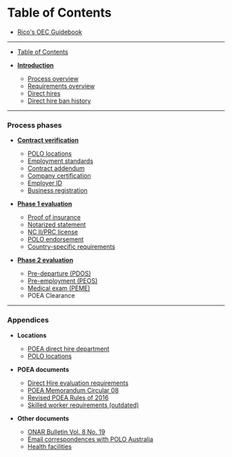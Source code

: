 # Table of Contents

* [Rico's OEC Guidebook](README.md)

----

* [Table of Contents](SUMMARY.md)
* [**Introduction**](docs/introduction.md)

  * [Process overview](docs/process_overview.md)
  * [Requirements overview](docs/requirements_overview.md)
  * [Direct hires](docs/direct_hire.md)
  * [Direct hire ban history](docs/direct_hire_exception.md)

----

### Process phases

* [**Contract verification**](docs/contract.md)

  * [POLO locations](docs/polo_verification.md)
  * [Employment standards](docs/employment_standards.md)
  * [Contract addendum](docs/contract_addendum.md)
  * [Company certification](docs/company_certification.md)
  * [Employer ID](docs/employer_id.md)
  * [Business registration](docs/business_registration.md)

* [**Phase 1 evaluation**](docs/direct_hire_evaluation.md)

  * [Proof of insurance](docs/proof_of_insurance.md)
  * [Notarized statement](docs/notarized_statement.md)
  * [NC II/PRC license](docs/prc_license.md)
  * [POLO endorsement](docs/polo_endorsement.md)
  * [Country-specific requirements](docs/country_specific_requirements.md)

* [**Phase 2 evaluation**](docs/evaluation_phase_2.md)

  * [Pre-departure (PDOS)](docs/pre_departure_orientation_seminar.md)
  * [Pre-employment (PEOS)](docs/pre_employment_orientation_seminar.md)
  * [Medical exam (PEME)](docs/medical_exam.md)
  * POEA Clearance

----

<!--
* **My experience**

  * [Commentary](docs/commentary.md)
  * [Timeline of events](docs/rico_timeline.md)

----
-->

### Appendices

* **Locations**

  * [POEA direct hire department](docs/direct_hire_department.md)
  * [POLO locations](docs/polo_verification.md)

* **POEA documents**

  * [Direct Hire evaluation requirements](docs/evaluation_requirements.md)
  * [POEA Memorandum Circular 08](docs/memorandum_circular_08.md)
  * [Revised POEA Rules of 2016](docs/revised_poea_rules_of_2016.md)
  * [Skilled worker requirements (outdated)](docs/skilled_worker_requirements_outdated.md)

* **Other documents**

  * [ONAR Bulletin Vol. 8 No. 19](docs/effectivity_of_memorandum_circular_08.md)
  * [Email correspondences with POLO Australia](docs/polo_australia_correspondence.md)
  * [Health facilities](docs/health_facilities.md)
